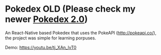 # Pokedex OLD (Please check my newer [Pokedex 2.0](https://github.com/xXDeonoXx/pokedex-2.0))
An React-Native based Pokedex that uses the PokeAPI (http://pokeapi.co/), the project was simple for learning porpuses.

Demo: https://youtu.be/tj_XAn_lvT0
